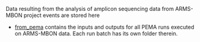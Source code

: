 Data resulting from the analysis of amplicon sequencing data from ARMS-MBON project events are stored here
* [from_pema](https://github.com/arms-mbon/data_workspace/tree/main/analysis_data/from_pema) contains the inputs and outputs for all PEMA runs executed on ARMS-MBON data. Each run batch has its own folder therein.  

